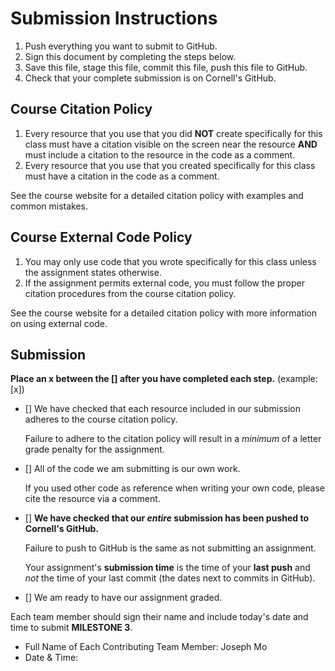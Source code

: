 # Submission Instructions

1. Push everything you want to submit to GitHub.
2. Sign this document by completing the steps below.
3. Save this file, stage this file, commit this file, push this file to GitHub.
4. Check that your complete submission is on Cornell's GitHub.

## Course Citation Policy

1. Every resource that you use that you did **NOT** create specifically for this class must have a citation visible on the screen near the resource **AND** must include a citation to the resource in the code as a comment.
2. Every resource that you use that you created specifically for this class must have a citation in the code as a comment.

See the course website for a detailed citation policy with examples and common mistakes.

## Course External Code Policy

1. You may only use code that you wrote specifically for this class unless the assignment states otherwise.
2. If the assignment permits external code, you must follow the proper citation procedures from the course citation policy.

See the course website for a detailed citation policy with more information on using external code.

## Submission

**Place an x between the [] after you have completed each step.** (example: [x])

- [] We have checked that each resource included in our submission adheres to the course citation policy.

    Failure to adhere to the citation policy will result in a _minimum_ of a letter grade penalty for the assignment.

- [] All of the code we am submitting is our own work.

    If you used other code as reference when writing your own code, please cite the resource via a comment.

- [] **We have checked that our _entire_ submission has been pushed to Cornell's GitHub.**

    Failure to push to GitHub is the same as not submitting an assignment.

    Your assignment's **submission time** is the time of your **last push** and _not_ the time of your last commit (the dates next to commits in GitHub).

- [] We am ready to have our assignment graded.

Each team member should sign their name and include today's date and time to submit **MILESTONE 3**.

- Full Name of Each Contributing Team Member: Joseph Mo
- Date & Time:
